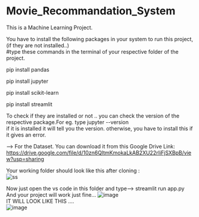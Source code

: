 # Movie_Recommandation_System
This is a Machine Learning Project. <br>

You have to install the following packages in your system to run this project, (if they are not installed..) <br>
#type these commands in the terminal of your respective folder of the project.

pip install pandas <br>

pip install jupyter <br>

pip install scikit-learn <br>

pip install streamlit <br>

To check if they are installed or not .. you can check the version of the respective package.For eg. type  jupyter --version  <br> if it is installed it will tell you the version. otherwise, you have to install this if it gives an error. <br>

-->  For the Dataset. You can download it from this Google Drive Link: https://drive.google.com/file/d/10zn6QltmKmokaLkAB2XU22rIiFjSXBpB/view?usp=sharing <br>

Your working folder should look like this after cloning : <br>
![ss](https://github.com/AdhishthanAshok/Movie_Recommandation_System/assets/96656037/d7d0c737-5d35-4c44-8f30-4c739f02999f)

Now just open the vs code in this folder and type--> streamlit run app.py <br>
And your project will work just fine...
![image](https://github.com/AdhishthanAshok/Movie_Recommandation_System/assets/96656037/2c9e31e5-fafa-4998-ba3a-8edf4bf10cfa)
<br>
IT WILL LOOK LIKE THIS .... <br>
![image](https://github.com/AdhishthanAshok/Movie_Recommandation_System/assets/96656037/56816da2-de6a-48eb-a7b4-41f543030402)


